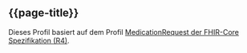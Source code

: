 ## {{page-title}}

Dieses Profil basiert auf dem Profil [MedicationRequest der FHIR-Core Spezifikation (R4)](http://hl7.org/fhir/R4/medicationrequest.html).